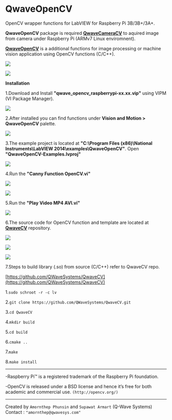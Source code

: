 # QwaveOpenCV

OpenCV wrapper functions for LabVIEW for Raspberry Pi 3B/3B+/3A+.

**QwaveOpenCV** package is required [**QwaveCameraCV**](https://github.com/QWaveSystems/QwaveCameraCV) to aquired image from camera under Raspberry Pi (ARMv7 Linux enviromnent).

[**QwaveOpenCV**](https://github.com/QWaveSystems/QwaveOpenCV) is a additional functions for image processing or machine vision application using OpenCV functions (C/C++). 

![](http://ftp.qwavesys.com/tmp_pics/QwaveOpenCV-06.png)

![](http://ftp.qwavesys.com/tmp_pics/QwaveOpenCV-09.png)

**Installation**

1.Download and Install **"qwave_opencv_raspberrypi-xx.xx.vip"** using VIPM (VI Package Manager).

![](http://ftp.qwavesys.com/tmp_pics/QwaveOpenCV-08.png)

2.After installed you can find functions under **Vision and Motion > QwaveOpenCV** palette.

![](http://ftp.qwavesys.com/tmp_pics/QwaveOpenCV-00.png)

3.The example project is located at **"C:\Program Files (x86)\National Instruments\LabVIEW 2014\examples\QwaveOpenCV"**. Open **"QwaveOpenCV-Examples.lvproj"**

![](http://ftp.qwavesys.com/tmp_pics/QwaveOpenCV-04.png)

4.Run the **"Canny Function OpenCV.vi"**

![](http://ftp.qwavesys.com/tmp_pics/QwaveOpenCV-05.png)

![](http://ftp.qwavesys.com/tmp_pics/QwaveOpenCV-06.png)

5.Run the **"Play Video MP4 AVI.vi"**

![](http://ftp.qwavesys.com/tmp_pics/QwaveOpenCV-07.png)

6.The source code for OpenCV function and template are located at [**QwaveCV**](https://github.com/QWaveSystems/QwaveCV) repository.

![](http://ftp.qwavesys.com/tmp_pics/QwaveOpenCV-11.png)

![](http://ftp.qwavesys.com/tmp_pics/QwaveOpenCV-02.png)

![](http://ftp.qwavesys.com/tmp_pics/QwaveOpenCV-03.png)

7.Steps to build library (.so) from source (C/C++) refer to QwaveCV repo.

[https://github.com/QWaveSystems/QwaveCV](https://github.com/QWaveSystems/QwaveCV)

  1.`sudo schroot -r -c lv`

  2.`git clone https://github.com/QWaveSystems/QwaveCV.git`

  3.`cd QwaveCV`

  4.`mkdir build`

  5.`cd build`

  6.`cmake ..`

  7.`make`

  8.`make install`

-----------------------------------------------------------------

-Raspberry Pi™ is a registered trademark of the Raspberry Pi foundation.

-OpenCV is released under a BSD license and hence it’s free for both academic and commercial use. `(http://opencv.org/)`

------------------------------------------------------------------
Created by `Amornthep Phunsin` and `Supawat Armart` (Q-Wave Systems)
Contact : `"amornthep@qwavesys.com"`
